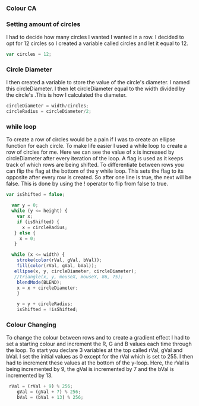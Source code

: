 ### Colour CA

### Setting amount of circles
I had to decide how many circles I wanted I wanted in a row. I decided to opt for 12 circles so I created a variable called circles and let it equal to 12.
```javascript
var circles = 12;
```

### Circle Diameter
I then created a variable to store the value of the circle's diameter. I named this circleDiameter. I then let circleDiameter equal to the width divided by the circle's .This is how I calculated the diameter.
```javascript
circleDiameter = width/circles;
circleRadius = circleDiameter/2;
```

### while loop
To create a row of circles would be a pain if I was to create an ellipse function for each circle. To make life easier I used a while loop to create a row of circles for me. Here we can see the value of x is increased by circleDiameter after every iteration of the loop. A flag is used as it keeps track of which rows are being shifted. To differentiate between rows you can flip the flag at the bottom of the y while loop. This sets the flag to its opposite after every row is created. So after one line is true, the next will be false. This is done by using the ! operator to flip from false to true.
```javascript
var isShifted = false;

  var y = 0;
  while (y <= height) {
    var x;
    if (isShifted) {
      x = circleRadius;
   } else {
     x = 0;
   }

  while (x <= width) {
    stroke(color(rVal, gVal, bVal));
    fill(color(rVal, gVal, bVal));
   ellipse(x, y, circleDiameter, circleDiameter);
   //triangle(x, y, mouseX, mouseY, 86, 75);
    blendMode(BLEND);
    x = x + circleDiameter;
    }

    y = y + circleRadius;
    isShifted = !isShifted;
  ```
### Colour Changing
To change the colour between rows and to create a gradient effect I had to set a starting colour and increment the R, G and B values each time through the loop. To start you declare 3 variables at the top called rVal, gVal and bVal. I set the initial values as 0 except for the rVal which is set to 255. I then had to increment these values at the bottom of the y-loop. Here, the rVal is being incremented by 9, the gVal is incremented by 7 and the bVal is incremented by 13.
```javascript
 rVal = (rVal + 9) % 256;
    gVal = (gVal + 7) % 256;
    bVal = (bVal + 13) % 256;
 ```
 
    
  
